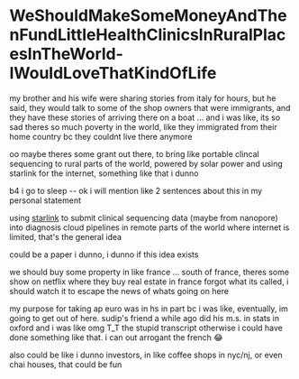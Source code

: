# WeShouldMakeSomeMoneyAndThenFundLittleHealthClinicsInRuralPlacesInTheWorld-IWouldLoveThatKindOfLife

my brother and his wife were sharing stories from italy for hours, but he said, they would talk to some of the shop owners that were immigrants, and they have these stories of arriving there on a boat ... and i was like, its so sad theres so much poverty in the world, like they immigrated from their home country bc they couldnt live there anymore

oo maybe theres some grant out there, to bring like portable clincal sequencing to rural parts of the world, powered by solar power and using starlink for the internet, something like that i dunno

b4 i go to sleep -- ok i will mention like 2 sentences about this in my personal statement

using [starlink](https://en.wikipedia.org/wiki/Starlink) to submit clinical sequencing data (maybe from nanopore) into diagnosis cloud pipelines in remote parts of the world where internet is limited, that's the general idea

could be a paper i dunno, i dunno if this idea exists

we should buy some property in like france ... south of france, theres some show on netflix where they buy real estate in france forgot what its called, i should watch it to escape the news of whats going on here

my purpose for taking ap euro was in hs in part bc i was like, eventually, im going to get out of here. sudip's friend a while ago did his m.s. in stats in oxford and i was like omg T_T the stupid transcript otherwise i could have done something like that. i can out arrogant the french 😂

also could be like i dunno investors, in like coffee shops in nyc/nj, or even chai houses, that could be fun
